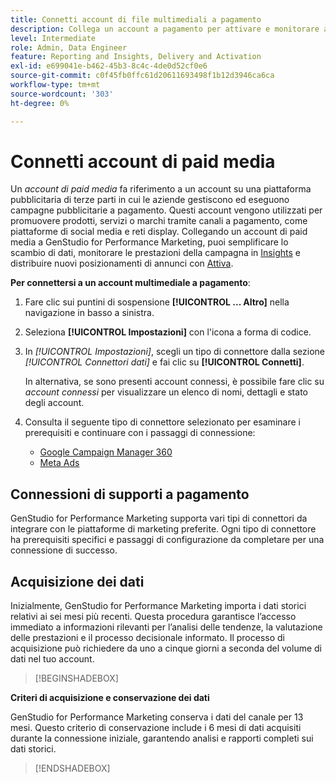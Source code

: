 ```yaml
---
title: Connetti account di file multimediali a pagamento
description: Collega un account a pagamento per attivare e monitorare annunci e contenuti multimediali con Adobe GenStudio for Performance Marketing.
level: Intermediate
role: Admin, Data Engineer
feature: Reporting and Insights, Delivery and Activation
exl-id: e699041e-b462-45b3-8c4c-4de0d52cf0e6
source-git-commit: c0f45fb0ffc61d20611693498f1b12d3946ca6ca
workflow-type: tm+mt
source-wordcount: '303'
ht-degree: 0%

---
```


# Connetti account di paid media

Un _account di paid media_ fa riferimento a un account su una piattaforma pubblicitaria di terze parti in cui le aziende gestiscono ed eseguono campagne pubblicitarie a pagamento. Questi account vengono utilizzati per promuovere prodotti, servizi o marchi tramite canali a pagamento, come piattaforme di social media e reti display. Collegando un account di paid media a GenStudio for Performance Marketing, puoi semplificare lo scambio di dati, monitorare le prestazioni della campagna in [Insights](/help/user-guide/insights/overview.md) e distribuire nuovi posizionamenti di annunci con [Attiva](/help/user-guide/activation/overview.md).

**Per connettersi a un account multimediale a pagamento**:

1. Fare clic sui puntini di sospensione **[!UICONTROL ... Altro]** nella navigazione in basso a sinistra.

1. Seleziona **[!UICONTROL Impostazioni]** con l&#39;icona a forma di codice.

1. In _[!UICONTROL Impostazioni]_, scegli un tipo di connettore dalla sezione _[!UICONTROL Connettori dati]_ e fai clic su **[!UICONTROL Connetti]**.

   In alternativa, se sono presenti account connessi, è possibile fare clic su _account connessi_ per visualizzare un elenco di nomi, dettagli e stato degli account.

1. Consulta il seguente tipo di connettore selezionato per esaminare i prerequisiti e continuare con i passaggi di connessione:

   - [Google Campaign Manager 360](google-cm360.md)
   - [Meta Ads](meta-ads.md)

## Connessioni di supporti a pagamento

GenStudio for Performance Marketing supporta vari tipi di connettori da integrare con le piattaforme di marketing preferite. Ogni tipo di connettore ha prerequisiti specifici e passaggi di configurazione da completare per una connessione di successo.

## Acquisizione dei dati

Inizialmente, GenStudio for Performance Marketing importa i dati storici relativi ai sei mesi più recenti. Questa procedura garantisce l’accesso immediato a informazioni rilevanti per l’analisi delle tendenze, la valutazione delle prestazioni e il processo decisionale informato. Il processo di acquisizione può richiedere da uno a cinque giorni a seconda del volume di dati nel tuo account.

>[!BEGINSHADEBOX]

**Criteri di acquisizione e conservazione dei dati**

GenStudio for Performance Marketing conserva i dati del canale per 13 mesi. Questo criterio di conservazione include i 6 mesi di dati acquisiti durante la connessione iniziale, garantendo analisi e rapporti completi sui dati storici.

>[!ENDSHADEBOX]
